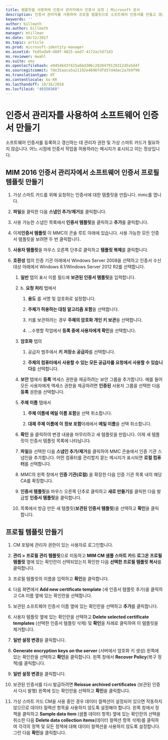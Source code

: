 ```yaml
---
title: 템플릿을 사용하여 인증서 관리자에서 인증서 요청 | Microsoft 문서
description: 인증서 관리자를 사용하여 프로필 템플릿으로 소프트웨어 인증서를 만들고 갱신하는 방법을 알아봅니다.
keywords: ''
author: billmath
ms.author: billmath
manager: mtillman
ms.date: 10/12/2017
ms.topic: article
ms.prod: microsoft-identity-manager
ms.assetid: fed5ada9-d80f-4825-aad7-4172ac5d71d3
ms.reviewer: mwahl
ms.suite: ems
ms.openlocfilehash: e9454643f425a6bd306c2828479129312d5a5d4f
ms.sourcegitcommit: 7de35aaca3a21192e4696fdfd57d4dac2a7b9f90
ms.translationtype: HT
ms.contentlocale: ko-KR
ms.lasthandoff: 10/16/2018
ms.locfileid: "49358368"
---
```

# <a name="create-software-certificates-with-certificate-manager"></a>인증서 관리자를 사용하여 소프트웨어 인증서 만들기
소프트웨어 인증서를 등록하고 갱신하는 데 관리자 권한 및 가상 스마트 카드가 필요하지 않습니다. 어느 시점에 인증서 작업을 허용하라는 메시지가 표시되고 이는 정상입니다.

## <a name="create-a-software-certificate-profile-template-in-mim-2016-certificate-manager"></a>MIM 2016 인증서 관리자에서 소프트웨어 인증서 프로필 템플릿 만들기

1.  가상 스마트 카드를 위해 요청하는 인증서에 대한 템플릿을 만듭니다. mmc를 엽니다.

2.  **파일**을 클릭한 다음 **스냅인 추가/제거**를 클릭합니다.

3.  사용 가능한 스냅인 목록에서 **인증서 템플릿**을 클릭하고 **추가**를 클릭합니다.

4.  이제**인증서 템플릿** 이 MMC의 콘솔 루트 아래에 있습니다. 사용 가능한 모든 인증서 템플릿을 보려면 두 번 클릭합니다.

5.  **사용자 템플릿**을 마우스 오른쪽 단추로 클릭하고 **템플릿 복제**를 클릭합니다.

6.  **호환성** 탭의 인증 기관 아래에서 Windows Server 2008을 선택하고 인증서 수신 대상 아래에서 Windows 8.1/Windows Server 2012 R2를 선택합니다.

    1.  **일반** 탭의 표시 이름 필드에 **보관된 인증서 템플릿**을 입력합니다.

    2.  b.  **요청 처리** 탭에서

        1.  **용도** 를 서명 및 암호화로 설정합니다.

        2.  **주체가 허용하는 대칭 알고리즘 포함**을 선택합니다.

        3.  키를 보관하려는 경우 **주체의 암호화 개인 키 보관**을 선택합니다.

        4.  ...수행할 작업에서 **등록 중에 사용자에게 확인**을 선택합니다.

    3.  **암호화** 탭의

        1.  공급자 범주에서 **키 저장소 공급자**를 선택합니다.

        2.  **주체의 컴퓨터에서 사용할 수 있는 모든 공급자를 요청에서 사용할 수 있습니다**를 선택합니다.

    4.  **보안** 탭에서 **등록** 액세스 권한을 제공하려는 보안 그룹을 추가합니다. 예를 들어 모든 사용자에게 액세스 권한을 제공하려면 **인증된** 사용자 그룹을 선택한 다음 **등록** 권한을 선택합니다.

    5.  **주체 이름** 탭에서

        1.  **주체 이름에 메일 이름 포함**을 선택 취소합니다.

        2.  **대체 주체 이름에 이 정보 포함**아래에서 **메일 이름**을 선택 취소합니다.

    6.  **확인** 을 클릭하여 변경 내용을 마무리하고 새 템플릿을 만듭니다. 이제 새 템플릿이 인증서 템플릿 목록에 나타납니다.

    7.  **파일**을 선택한 다음 **스냅인 추가/제거**를 클릭하여 MMC 콘솔에서 인증 기관 스냅인을 추가합니다. 어떤 컴퓨터를 관리할지 묻는 메시지가 표시되면 **로컬 컴퓨터**를 선택합니다.

    8.  MMC의 왼쪽 창에서 **인증 기관(로컬)** 을 확장한 다음 인증 기관 목록 내의 해당 CA를 확장합니다.

    9. **인증서 템플릿**을 마우스 오른쪽 단추로 클릭하고 **새로 만들기**를 클릭한 다음 발급할 **인증서 템플릿**을 클릭합니다.

    10. 목록에서 방금 만든 새 템플릿(**보관된 인증서 템플릿**)을 선택하고 **확인**을 클릭합니다.

## <a name="create-the-profile-template"></a>프로필 템플릿 만들기

1.  CM 포털에 관리자 권한이 있는 사용자로 로그인합니다.

2.  **관리 &gt; 프로필 관리 템플릿**으로 이동하고 **MIM CM 샘플 스마트 카드 로그온 프로필 템플릿** 옆에 있는 확인란이 선택되었는지 확인한 다음 **선택한 프로필 템플릿 복사**를 클릭합니다.

3.  프로필 템플릿의 이름을 입력하고 **확인**을 클릭합니다.

4.  다음 화면에서 **Add new certificate template** (새 인증서 템플릿 추가)을 클릭하고 CA 이름 옆에 있는 확인란을 선택합니다.

5.  보관된 소프트웨어 인증서 이름 옆에 있는 확인란을 선택하고 **추가**를 클릭합니다.

6.  사용자 템플릿 옆에 있는 확인란을 선택하고 **Delete selected certificate templates** (선택한 인증서 템플릿 삭제) 및 **확인**을 차례로 클릭하여 이 템플릿을 제거합니다.

7.  **일반 설정 변경**을 클릭합니다.

8.  **Generate encryption keys on the server** (서버에서 암호화 키 생성) 왼쪽에 있는 확인란을 선택하고 **확인**을 클릭합니다. 왼쪽 창에서 **Recover Policy**(복구 정책)를 클릭합니다.

9. **일반 설정 변경**을 클릭합니다.

10. 보관된 인증서를 다시 발급하려면 **Reissue archived certificates** (보관된 인증서 다시 발행) 왼쪽에 있는 확인란을 선택하고 **확인**을 클릭합니다.

11. 가상 스마트 카드 CM을 사용 중인 경우 데이터 컬렉션이 설정되어 있으면 작동하지 않으므로 데이터 컬렉션 항목을 사용하지 않도록 설정해야 합니다. 왼쪽 창에서 정책을 클릭하고 **Sample data item** (샘플 데이터 항목) 옆에 있는 확인란의 선택을 취소한 다음 **Delete data collection items**(데이터 컬렉션 항목 삭제)를 클릭하여 각각의 정책 및 모든 정책에 대해 데이터 컬렉션을 사용하지 않도록 설정합니다. 그런 다음 **확인**을 클릭합니다.
